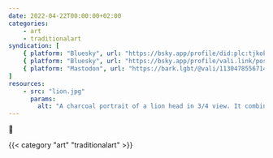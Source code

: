 ```yaml
---
date: 2022-04-22T00:00:00+02:00
categories:
    - art
    - traditionalart
syndication: [
    { platform: "Bluesky", url: "https://bsky.app/profile/did:plc:tjkokzqdnfzzlaxdjjzzzi5b/post/3k52spdkx232b", hidden: true },
    { platform: "Bluesky", url: "https://bsky.app/profile/vali.link/post/3k52spdkx232b" },
    { platform: "Mastodon", url: "https://bark.lgbt/@vali/113047855671426244" }
]
resources:
    - src: "lion.jpg"
      params:
        alt: "A charcoal portrait of a lion head in 3/4 view. It combines drawing with a stick of charcoal with the use of brushwork, which was used to apply powdered charcoal."
---
```

🦁

{{< category "art" "traditionalart" >}}
